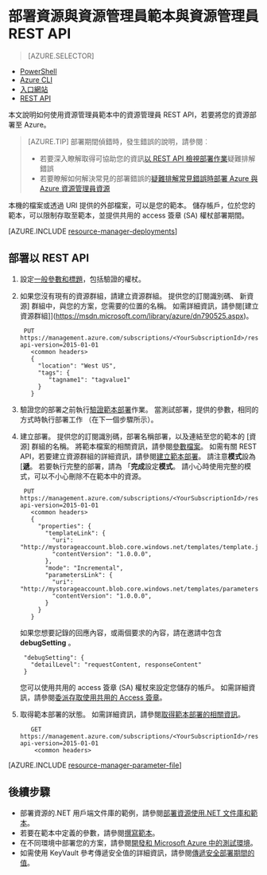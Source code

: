 <properties
   pageTitle="部署資源 REST API 與範本 |Microsoft Azure"
   description="使用 Azure 資源管理員] 及 [資源管理員 REST API 來部署資源至 Azure。 資源管理員範本中定義的資源。"
   services="azure-resource-manager"
   documentationCenter="na"
   authors="tfitzmac"
   manager="timlt"
   editor="tysonn"/>

<tags
   ms.service="azure-resource-manager"
   ms.devlang="na"
   ms.topic="article"
   ms.tgt_pltfrm="na"
   ms.workload="na"
   ms.date="07/11/2016"
   ms.author="tomfitz"/>

# <a name="deploy-resources-with-resource-manager-templates-and-resource-manager-rest-api"></a>部署資源與資源管理員範本與資源管理員 REST API

> [AZURE.SELECTOR]
- [PowerShell](resource-group-template-deploy.md)
- [Azure CLI](resource-group-template-deploy-cli.md)
- [入口網站](resource-group-template-deploy-portal.md)
- [REST API](resource-group-template-deploy-rest.md)

本文說明如何使用資源管理員範本中的資源管理員 REST API，若要將您的資源部署至 Azure。  

> [AZURE.TIP] 部署期間偵錯時，發生錯誤的說明，請參閱︰
>
> - 若要深入瞭解取得可協助您的資訊[以 REST API 檢視部署作業](resource-manager-troubleshoot-deployments-rest.md)疑難排解錯誤
> - 若要瞭解如何解決常見的部署錯誤的[疑難排解常見錯誤時部署 Azure 與 Azure 資源管理員資源](resource-manager-common-deployment-errors.md)

本機的檔案或透過 URI 提供的外部檔案，可以是您的範本。 儲存帳戶，位於您的範本，可以限制存取至範本，並提供共用的 access 簽章 (SA) 權杖部署期間。

[AZURE.INCLUDE [resource-manager-deployments](../includes/resource-manager-deployments.md)]

## <a name="deploy-with-the-rest-api"></a>部署以 REST API
1. 設定[一般參數和標題](https://msdn.microsoft.com/library/azure/8d088ecc-26eb-42e9-8acc-fe929ed33563#bk_common)，包括驗證的權杖。
2. 如果您沒有現有的資源群組，請建立資源群組。 提供您的訂閱識別碼、 新資源] 群組中，與您的方案，您需要的位置的名稱。 如需詳細資訊，請參閱[建立資源群組]](https://msdn.microsoft.com/library/azure/dn790525.aspx)。

        PUT https://management.azure.com/subscriptions/<YourSubscriptionId>/resourcegroups/<YourResourceGroupName>?api-version=2015-01-01
          <common headers>
          {
            "location": "West US",
            "tags": {
               "tagname1": "tagvalue1"
            }
          }
   
3. 驗證您的部署之前執行[驗證範本部署](https://msdn.microsoft.com/library/azure/dn790547.aspx)作業。 當測試部署，提供的參數，相同的方式時執行部署工作 （在下一個步驟所示）。

3. 建立部署。 提供您的訂閱識別碼，部署名稱部署，以及連結至您的範本的 [資源] 群組的名稱。 將範本檔案的相關資訊，請參閱[參數檔案](#parameter-file)。 如需有關 REST API，若要建立資源群組的詳細資訊，請參閱[建立範本部署](https://msdn.microsoft.com/library/azure/dn790564.aspx)。 請注意**模式**設為 [**遞**。 若要執行完整的部署，請為 「**完成**設定**模式**。 請小心時使用完整的模式，可以不小心刪除不在範本中的資源。
    
        PUT https://management.azure.com/subscriptions/<YourSubscriptionId>/resourcegroups/<YourResourceGroupName>/providers/Microsoft.Resources/deployments/<YourDeploymentName>?api-version=2015-01-01
          <common headers>
          {
            "properties": {
              "templateLink": {
                "uri": "http://mystorageaccount.blob.core.windows.net/templates/template.json",
                "contentVersion": "1.0.0.0",
              },
              "mode": "Incremental",
              "parametersLink": {
                "uri": "http://mystorageaccount.blob.core.windows.net/templates/parameters.json",
                "contentVersion": "1.0.0.0",
              }
            }
          }
   
      如果您想要記錄的回應內容，或兩個要求的內容，請在邀請中包含**debugSetting** 。

        "debugSetting": {
          "detailLevel": "requestContent, responseContent"
        }

      您可以使用共用的 access 簽章 (SA) 權杖來設定您儲存的帳戶。 如需詳細資訊，請參閱[委派存取使用共用的 Access 簽章](https://msdn.microsoft.com/library/ee395415.aspx)。

4. 取得範本部署的狀態。 如需詳細資訊，請參閱[取得範本部署的相關資訊](https://msdn.microsoft.com/library/azure/dn790565.aspx)。

          GET https://management.azure.com/subscriptions/<YourSubscriptionId>/resourcegroups/<YourResourceGroupName>/providers/Microsoft.Resources/deployments/<YourDeploymentName>?api-version=2015-01-01
           <common headers>

[AZURE.INCLUDE [resource-manager-parameter-file](../includes/resource-manager-parameter-file.md)]

## <a name="next-steps"></a>後續步驟
- 部署資源的.NET 用戶端文件庫的範例，請參閱[部署資源使用.NET 文件庫和範本](virtual-machines/virtual-machines-windows-csharp-template.md)。
- 若要在範本中定義的參數，請參閱[撰寫範本](resource-group-authoring-templates.md#parameters)。
- 在不同環境中部署您的方案，請參閱[開發和 Microsoft Azure 中的測試環境](solution-dev-test-environments.md)。
- 如需使用 KeyVault 參考傳遞安全值的詳細資訊，請參閱[傳遞安全部署期間的值](resource-manager-keyvault-parameter.md)。
